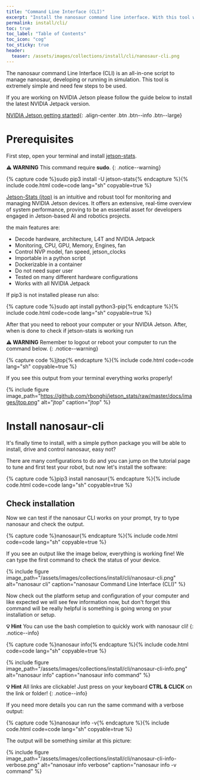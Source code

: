 ```yaml
---
title: "Command Line Interface (CLI)"
excerpt: "Install the nanosaur command line interface. With this tool we will be able to install all software on your computer or Jetson and configure the robot."
permalink: install/cli/
toc: true
toc_label: "Table of Contents"
toc_icon: "cog"
toc_sticky: true
header:
  teaser: /assets/images/collections/install/cli/nanosaur-cli.png
---
```


The nanosaur command Line Interface (CLI) is an all-in-one script to manage nanosaur, developing or running in simulation.
This tool is extremely simple and need few steps to be used.

If you are working on NVIDIA Jetson please follow the guide below to install the latest NVIDIA Jetpack version.

[NVIDIA Jetson getting started](/install/jetson){: .align-center .btn .btn--info .btn--large}

# Prerequisites

First step, open your terminal and install [jetson-stats](https://rnext.it/jetson_stats/).

**:warning: WARNING** This command require **sudo**.
{: .notice--warning}

{% capture code %}sudo pip3 install -U jetson-stats{% endcapture %}{% include code.html code=code lang="sh" copyable=true %}

[Jetson-Stats (jtop)](https://rnext.it/jetson_stats/) is an intuitive and robust tool for monitoring and managing NVIDIA Jetson devices.
It offers an extensive, real-time overview of system performance, proving to be an essential asset for developers engaged in Jetson-based AI and robotics projects.

the main features are:

* Decode hardware, architecture, L4T and NVIDIA Jetpack
* Monitoring, CPU, GPU, Memory, Engines, fan
* Control NVP model, fan speed, jetson_clocks
* Importable in a python script
* Dockerizable in a container
* Do not need super user
* Tested on many different hardware configurations
* Works with all NVIDIA Jetpack

If pip3 is not installed please run also:

{% capture code %}sudo apt install python3-pip{% endcapture %}{% include code.html code=code lang="sh" copyable=true %}

After that you need to reboot your computer or your NVIDIA Jetson. After, when is done to check if jetson-stats is working run

**:warning: WARNING** Remember to logout or reboot your computer to run the command below.
{: .notice--warning}

{% capture code %}jtop{% endcapture %}{% include code.html code=code lang="sh" copyable=true %}

If you see this output from your terminal everything works properly!

{% include figure image_path="https://github.com/rbonghi/jetson_stats/raw/master/docs/images/jtop.png" alt="jtop" caption="jtop" %}

# Install nanosaur-cli

It's finally time to install, with a simple python package you will be able to install, drive and control nanosaur, easy not?

There are many configurations to do and you can jump on the tutorial page to tune and first test your robot, but now let's install the software:

{% capture code %}pip3 install nanosaur{% endcapture %}{% include code.html code=code lang="sh" copyable=true %}

## Check installation

Now we can test if the nanosaur CLI works on your prompt, try to type nanosaur and check the output.

{% capture code %}nanosaur{% endcapture %}{% include code.html code=code lang="sh" copyable=true %}

If you see an output like the image below, everything is working fine! We can type the first command to check the status of your device.

{% include figure image_path="/assets/images/collections/install/cli/nanosaur-cli.png" alt="nanosaur cli" caption="nanosaur Command Line Interface (CLI)" %}

Now check out the platform setup and configuration of your computer and like expected we will see few information now, but don't forget this command will be really helpful is something is going wrong on your installation or setup.

**:bulb: Hint** You can use the bash completion to quickly work with nanosaur cli!
{: .notice--info}

{% capture code %}nanosaur info{% endcapture %}{% include code.html code=code lang="sh" copyable=true %}

{% include figure image_path="/assets/images/collections/install/cli/nanosaur-cli-info.png" alt="nanosaur info" caption="nanosaur info command" %}

**:bulb: Hint** All links are clickable! Just press on your keyboard **CTRL & CLICK** on the link or folder!
{: .notice--info}

If you need more details you can run the same command with a verbose output:

{% capture code %}nanosaur info -v{% endcapture %}{% include code.html code=code lang="sh" copyable=true %}

The output will be something similar at this picture:

{% include figure image_path="/assets/images/collections/install/cli/nanosaur-cli-info-verbose.png" alt="nanosaur info verbose" caption="nanosaur info -v command" %}
